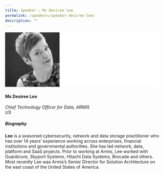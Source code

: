 ```yaml
---
title: Speaker – Ms Desiree Lee
permalink: /speakers/speaker-desiree-lee/
description: ""
---
```

![](/images/2023%20Speakers/desiree%20lee.png)

#### **Ms Desiree Lee**

*Chief Technology Officer for Data, ARMIS<br>US*

##### **Biography**

**Lee** is a seasoned cybersecurity, network and data storage practitioner who has over 14 years’ experience working across enterprises, financial institutions and governmental authorities. She has led network, data, platform and SaaS projects. Prior to working at Armis, Lee worked with Guardicore, Skyport Systems, Hitachi Data Systems, Brocade and others. Most recently Lee was Armis’s Senior Director for Solution Architecture on the east coast of the United States of America.
